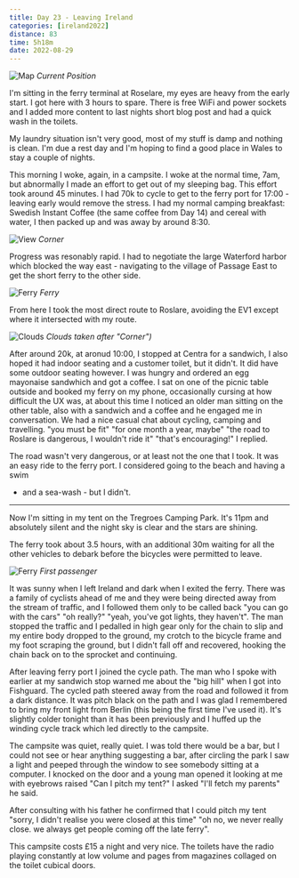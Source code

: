 ```yaml
--- 
title: Day 23 - Leaving Ireland
categories: [ireland2022]
distance: 83
time: 5h18m
date: 2022-08-29
---
```


![Map](/images/ireland2022/20220829_map.jpg) 
*Current Position*

I'm sitting in the ferry terminal at Roselare, my eyes are heavy from the
early start. I got here with 3 hours to spare. There is free WiFi and power
sockets and I added more content to last nights short blog post and had a
quick wash in the toilets.

My laundry situation isn't very good, most of my stuff is damp and nothing is
clean. I'm due a rest day and I'm hoping to find a good place in Wales to
stay a couple of nights.

This morning I woke, again, in a campsite. I woke at the normal time, 7am, but
abnormally I made an effort to get out of my sleeping bag. This effort took
around 45 minutes. I had 70k to cycle to get to the ferry port for 17:00 -
leaving early would remove the stress. I had my normal camping breakfast:
Swedish Instant Coffee (the same coffee from Day 14) and cereal with water, I
then packed up and was away by around 8:30.

![View](/images/ireland2022/20220829_1.jpg) 
*Corner*

Progress was resonably rapid. I had to negotiate the large Waterford harbor
which blocked the way east - navigating to the village of Passage East to get
the short ferry to the other side.

![Ferry](/images/ireland2022/20220829_3.jpg) 
*Ferry*

From here I took the most direct route to Roslare, avoiding the EV1 except
where it intersected with my route.

![Clouds](/images/ireland2022/20220829_2.jpg) 
*Clouds taken after "Corner")*

After around 20k, at aronud 10:00, I stopped at Centra for a sandwich, I also hoped it had
indoor seating and a customer toilet, but it didn't. It did have some outdoor
seating however. I was hungry and ordered an egg mayonaise sandwhich and got a
coffee. I sat on one of the picnic table outside and booked my ferry on my
phone, occasionally cursing at how difficult the UX was, at about this time I
noticed an older man sitting on the other table, also with a sandwich and a
coffee and he engaged me in conversation. We had a nice casual chat about
cycling, camping and travelling. "you must be fit" "for one month a year,
maybe" "the road to Roslare is dangerous, I wouldn't ride it" "that's
encouraging!" I replied.

The road wasn't very dangerous, or at least not the one that I took. It was an
easy ride to the ferry port. I considered going to the beach and having a swim
- and a sea-wash - but I didn't.

---

Now I'm sitting in my tent on the Tregroes Camping Park. It's 11pm and
absolutely silent and the night sky is clear and the stars are shining.

The ferry took about 3.5 hours, with an additional 30m waiting for all the
other vehicles to debark before the bicycles were permitted to leave.

![Ferry](/images/ireland2022/20220829_4.jpg) 
*First passenger*

It was sunny when I left Ireland and dark when I exited the ferry. There was a
family of cyclists ahead of me and they were being directed away from the
stream of traffic, and I followed them only to be called back "you can go with
the cars" "oh really?" "yeah, you've got lights, they haven't". The man
stopped the traffic and I pedalled in high gear only for the chain to slip and
my entire body dropped to the ground, my crotch to the bicycle frame and my
foot scraping the ground, but I didn't fall off and recovered, hooking the
chain back on to the sprocket and continuing.

After leaving ferry port I joined the cycle path. The man who I spoke with
earlier at my sandwich stop warned me about the "big hill" when I got into
Fishguard. The cycled path steered away from the road and followed it from a
dark distance. It was pitch black on the path and I was glad I remembered to
bring my front light from Berlin (this being the first time I've used it).
It's slightly colder tonight than it has been previously and I huffed up the
winding cycle track which led directly to the campsite.

The campsite was quiet, really quiet. I was told there would be a bar, but I
could not see or hear anything suggesting a bar, after circling the park I saw
a light and peeped through the window to see somebody sitting at a computer. I
knocked on the door and a young man opened it looking at me with eyebrows
raised "Can I pitch my tent?" I asked "I'll fetch my parents" he said.

After consulting with his father he confirmed that I could pitch my tent
"sorry, I didn't realise you were closed at this time" "oh no, we never really
close. we always get people coming off the late ferry".

This campsite costs £15 a night and very nice. The toilets have the radio
playing constantly at low volume and pages from magazines collaged on the
toilet cubical doors.




